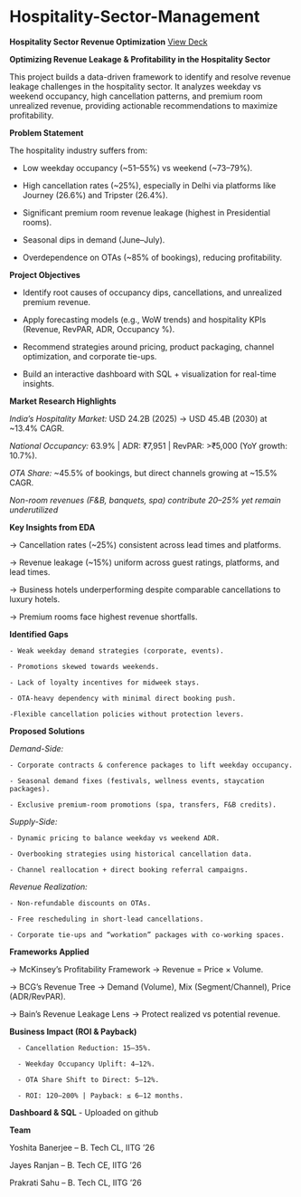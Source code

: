 # Hospitality-Sector-Management

**Hospitality Sector Revenue Optimization** [View Deck](https://drive.google.com/file/d/17NpS4Py2a10JcKdYzH7zlPAXZA_5QCgw/view?usp=sharing)

**Optimizing Revenue Leakage & Profitability in the Hospitality Sector**

This project builds a data-driven framework to identify and resolve revenue leakage challenges in the hospitality sector. It analyzes weekday vs weekend occupancy, high cancellation patterns, and premium room unrealized revenue, providing actionable recommendations to maximize profitability.

**Problem Statement**

The hospitality industry suffers from:

- Low weekday occupancy (~51–55%) vs weekend (~73–79%).

- High cancellation rates (~25%), especially in Delhi via platforms like Journey (26.6%) and Tripster (26.4%).

- Significant premium room revenue leakage (highest in Presidential rooms).

- Seasonal dips in demand (June–July).

- Overdependence on OTAs (~85% of bookings), reducing profitability.

**Project Objectives**

- Identify root causes of occupancy dips, cancellations, and unrealized premium revenue.

- Apply forecasting models (e.g., WoW trends) and hospitality KPIs (Revenue, RevPAR, ADR, Occupancy %).

- Recommend strategies around pricing, product packaging, channel optimization, and corporate tie-ups.

- Build an interactive dashboard with SQL + visualization for real-time insights.

**Market Research Highlights**

_India’s Hospitality Market:_ USD 24.2B (2025) → USD 45.4B (2030) at ~13.4% CAGR.

_National Occupancy:_ 63.9% | ADR: ₹7,951 | RevPAR: >₹5,000 (YoY growth: 10.7%).

_OTA Share:_ ~45.5% of bookings, but direct channels growing at ~15.5% CAGR.

_Non-room revenues (F&B, banquets, spa) contribute 20–25% yet remain underutilized_

**Key Insights from EDA**

 → Cancellation rates (~25%) consistent across lead times and platforms.

 → Revenue leakage (~15%) uniform across guest ratings, platforms, and lead times.

 → Business hotels underperforming despite comparable cancellations to luxury hotels.

 → Premium rooms face highest revenue shortfalls.

**Identified Gaps**

    - Weak weekday demand strategies (corporate, events).

    - Promotions skewed towards weekends.

    - Lack of loyalty incentives for midweek stays.

    - OTA-heavy dependency with minimal direct booking push.

    -Flexible cancellation policies without protection levers.

**Proposed Solutions**

_Demand-Side:_

    - Corporate contracts & conference packages to lift weekday occupancy.

    - Seasonal demand fixes (festivals, wellness events, staycation packages).

    - Exclusive premium-room promotions (spa, transfers, F&B credits).

_Supply-Side:_

    - Dynamic pricing to balance weekday vs weekend ADR.

    - Overbooking strategies using historical cancellation data.

    - Channel reallocation + direct booking referral campaigns.

_Revenue Realization:_

    - Non-refundable discounts on OTAs.

    - Free rescheduling in short-lead cancellations.

    - Corporate tie-ups and “workation” packages with co-working spaces.

**Frameworks Applied**

-> McKinsey’s Profitability Framework → Revenue = Price × Volume.

-> BCG’s Revenue Tree → Demand (Volume), Mix (Segment/Channel), Price (ADR/RevPAR).

-> Bain’s Revenue Leakage Lens → Protect realized vs potential revenue.

**Business Impact (ROI & Payback)**

      - Cancellation Reduction: 15–35%.

      - Weekday Occupancy Uplift: 4–12%.

      - OTA Share Shift to Direct: 5–12%.

      - ROI: 120–200% | Payback: ≤ 6–12 months.

**Dashboard & SQL** - Uploaded on github



**Team**

Yoshita Banerjee – B. Tech CL, IITG ’26

Jayes Ranjan – B. Tech CE, IITG ’26

Prakrati Sahu – B. Tech CL, IITG ’26
